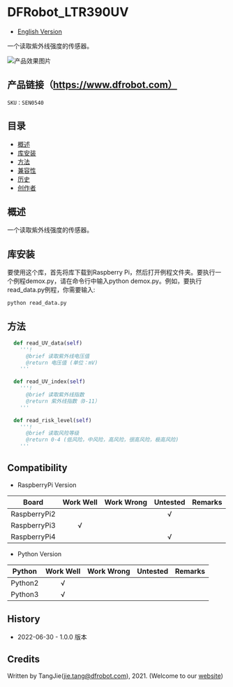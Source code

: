 DFRobot_LTR390UV
===========================

* [English Version](./README.md)

一个读取紫外线强度的传感器。

![产品效果图片](../../resources/images/SEN0540.png)

## 产品链接（https://www.dfrobot.com）

    SKU：SEN0540
  
## 目录

  * [概述](#概述)
  * [库安装](#库安装)
  * [方法](#方法)
  * [兼容性](#兼容性)
  * [历史](#历史)
  * [创作者](#创作者)

## 概述

一个读取紫外线强度的传感器。


## 库安装

要使用这个库，首先将库下载到Raspberry Pi，然后打开例程文件夹。要执行一个例程demox.py，请在命令行中输入python demox.py。例如，要执行read_data.py例程，你需要输入:

```python
python read_data.py
```



## 方法

```python
  def read_UV_data(self)
    '''!
      @brief 读取紫外线电压值
      @return 电压值 (单位：mV)
    '''

  def read_UV_index(self)
    '''!
      @brief 读取紫外线指数
      @return 紫外线指数（0-11）
    '''

  def read_risk_level(self)
    '''!
      @brief 读取风险等级
      @return 0-4 (低风险，中风险，高风险，很高风险，极高风险)
    '''
```

## Compatibility

* RaspberryPi Version

| Board        | Work Well | Work Wrong | Untested | Remarks |
| ------------ | :-------: | :--------: | :------: | ------- |
| RaspberryPi2 |           |            |    √     |         |
| RaspberryPi3 |     √     |            |          |         |
| RaspberryPi4 |           |            |     √    |         |

* Python Version

| Python  | Work Well | Work Wrong | Untested | Remarks |
| ------- | :-------: | :--------: | :------: | ------- |
| Python2 |     √     |            |          |         |
| Python3 |     √     |            |          |         |

## History

- 2022-06-30 - 1.0.0 版本

## Credits

Written by TangJie(jie.tang@dfrobot.com), 2021. (Welcome to our [website](https://www.dfrobot.com/))